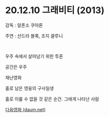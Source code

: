 # 20.12.10 그래비티 (2013)

감독 : 알폰소 쿠아론 

주연 : 산드라 블록, 조지 클루니

<br> 

우주 속에서 살아남기 위한 투혼

공간은 우주

재난영화

홀로 남은 영웅의 구사일생

 

홀로 이룰 수 없을 것 같은 순간. 그에게 나타난 사람

 

[다음영화 (daum.net)](https://movie.daum.net/moviedb/main?movieId=59546)